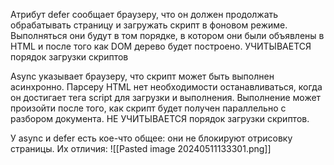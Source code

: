 Атрибут defer сообщает браузеру, что он должен продолжать обрабатывать страницу и загружать скрипт в фоновом режиме. Выполняться они будут в том порядке, в котором они были объявлены в HTML и после того как DOM дерево будет построено. УЧИТЫВАЕТСЯ порядок загрузки скриптов 

Async указывает браузеру, что скрипт может быть выполнен асинхронно. Парсеру HTML нет необходимости останавливаться, когда он достигает тега script для загрузки и выполнения. Выполнение может произойти после того, как скрипт будет получен параллельно с разбором документа. НЕ УЧИТЫВАЕТСЯ порядок загрузки скриптов.

У async и defer есть кое-что общее: они не блокируют отрисовку страницы. Их отличия:
![[Pasted image 20240511133301.png]]